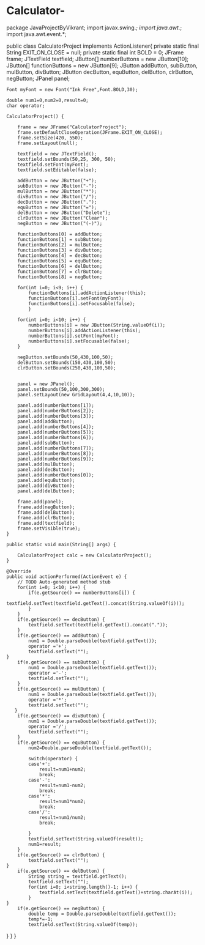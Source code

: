 # Calculator-
package JavaProjectByVikrant;
import javax.swing.*;
import java.awt.*;
import java.awt.event.*;

public class CalculatorProject implements ActionListener{
	private static final String EXIT_ON_CLOSE = null;
	private static final int BOLD = 0;
	JFrame frame;
	JTextField textfield;
	JButton[] numberButtons = new JButton[10];
	JButton[] functionButtons = new JButton[9];
	JButton addButton, subButton, mulButton, divButton; 
	JButton decButton, equButton, delButton, clrButton, negButton;
	JPanel panel;
	
	Font myFont = new Font("Ink Free",Font.BOLD,30);
	
	double num1=0,num2=0,result=0;
	char operator;
	
	CalculatorProject() {
		
		frame = new JFrame("CalculatorProject");
		frame.setDefaultCloseOperation(JFrame.EXIT_ON_CLOSE);
		frame.setSize(420, 550);
		frame.setLayout(null);
		
		textfield = new JTextField();
		textfield.setBounds(50,25, 300, 50);
		textfield.setFont(myFont);
		textfield.setEditable(false);
		
		addButton = new JButton("+");
		subButton = new JButton("-");
		mulButton = new JButton("*");
		divButton = new JButton("/");
		decButton = new JButton(".");
		equButton = new JButton("=");
		delButton = new JButton("Delete");
		clrButton = new JButton("Clear");
		negButton = new JButton("(-)");
		
		functionButtons[0] = addButton;
		functionButtons[1] = subButton;
		functionButtons[2] = mulButton;
		functionButtons[3] = divButton;
		functionButtons[4] = decButton;
		functionButtons[5] = equButton;
		functionButtons[6] = delButton;
		functionButtons[7] = clrButton;
		functionButtons[8] = negButton;
		
		for(int i=0; i<9; i++) {
			functionButtons[i].addActionListener(this);
			functionButtons[i].setFont(myFont);
			functionButtons[i].setFocusable(false);
			}
		
		for(int i=0; i<10; i++) {
			numberButtons[i] = new JButton(String.valueOf(i));
			numberButtons[i].addActionListener(this);
			numberButtons[i].setFont(myFont);
			numberButtons[i].setFocusable(false);
		}
		
		negButton.setBounds(50,430,100,50);
		delButton.setBounds(150,430,100,50);
		clrButton.setBounds(250,430,100,50);
		
		
		panel = new JPanel();
		panel.setBounds(50,100,300,300);
		panel.setLayout(new GridLayout(4,4,10,10));
		
		panel.add(numberButtons[1]);
		panel.add(numberButtons[2]);
		panel.add(numberButtons[3]);
		panel.add(addButton);
		panel.add(numberButtons[4]);
		panel.add(numberButtons[5]);
		panel.add(numberButtons[6]);
		panel.add(subButton);
		panel.add(numberButtons[7]);
		panel.add(numberButtons[8]);
		panel.add(numberButtons[9]);
		panel.add(mulButton);
		panel.add(decButton);
		panel.add(numberButtons[0]);
		panel.add(equButton);
		panel.add(divButton);
		panel.add(delButton);
				
		frame.add(panel);
		frame.add(negButton);
		frame.add(delButton);
		frame.add(clrButton);
		frame.add(textfield);
		frame.setVisible(true);
	}

	public static void main(String[] args) {
		
		CalculatorProject calc = new CalculatorProject();
	}

	@Override
	public void actionPerformed(ActionEvent e) {
		// TODO Auto-generated method stub
		for(int i=0; i<10; i++) {
			if(e.getSource() == numberButtons[i]) {
				textfield.setText(textfield.getText().concat(String.valueOf(i)));
			}
		}
		if(e.getSource() == decButton) {
			textfield.setText(textfield.getText().concat("."));
		}
		if(e.getSource() == addButton) {
			num1 = Double.parseDouble(textfield.getText());
			operator ='+';
			textfield.setText("");
	}
		if(e.getSource() == subButton) {
			num1 = Double.parseDouble(textfield.getText());
			operator ='-';
			textfield.setText("");
		}
		if(e.getSource() == mulButton) {
			num1 = Double.parseDouble(textfield.getText());
			operator ='*';
			textfield.setText("");
       }
		if(e.getSource() == divButton) {
			num1 = Double.parseDouble(textfield.getText());
			operator ='/';
			textfield.setText("");
		}
		if(e.getSource() == equButton) {
			num2=Double.parseDouble(textfield.getText());
			
			switch(operator) {
			case'+':
				result=num1+num2;
				break;
			case'-':
				result=num1-num2;
				break;
			case'*':
				result=num1*num2;
				break;
			case'/':
				result=num1/num2;
				break;
				
			}
			textfield.setText(String.valueOf(result));
			num1=result;
		}
		if(e.getSource() == clrButton) {
			textfield.setText("");
	}
		if(e.getSource() == delButton) {
			String string = textfield.getText();
			textfield.setText("");
			for(int i=0; i<string.length()-1; i++) {
				textfield.setText(textfield.getText()+string.charAt(i));
			}
	}
		if(e.getSource() == negButton) {
			double temp = Double.parseDouble(textfield.getText());
			temp*=-1;
			textfield.setText(String.valueOf(temp));
}
}
}



